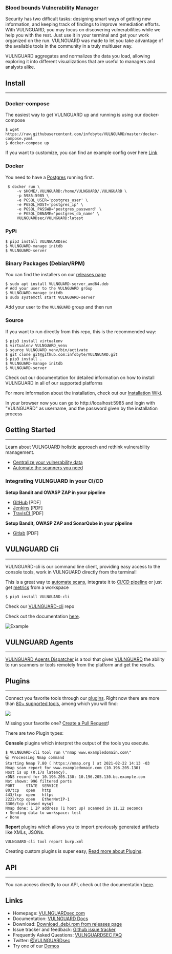 
### Blood bounds  Vulnerability Manager

Security has two difficult tasks: designing smart ways of getting new information, and keeping track of findings to improve remediation efforts. With VULNGUARD, you may focus on discovering vulnerabilities while we help you with the rest. Just use it in your terminal and get your work organized on the run.
VULNGUARD was made to let you take advantage of the available tools in the community in a truly multiuser way.

VULNGUARD aggregates and normalizes the data you load, allowing exploring it into different visualizations that are useful to managers and analysts alike.


## Install

---

### Docker-compose

The easiest way to get VULNGUARD up and running is using our docker-compose

```shell
$ wget https://raw.githubusercontent.com/infobyte/VULNGUARD/master/docker-compose.yaml
$ docker-compose up
```
If you want to customize, you can find an example config over here [Link](https://docs.VULNGUARDsec.com/Install-guide-Docker/)


### Docker

You need to have a [Postgres](https://github.com/infobyte/VULNGUARD/wiki/Install-Guide)  running first.

```shell
 $ docker run \
     -v $HOME/.VULNGUARD:/home/VULNGUARD/.VULNGUARD \
     -p 5985:5985 \
     -e PGSQL_USER='postgres_user' \
     -e PGSQL_HOST='postgres_ip' \
     -e PGSQL_PASSWD='postgres_password' \
     -e PGSQL_DBNAME='postgres_db_name' \
     VULNGUARDsec/VULNGUARD:latest
  ```

### PyPi
```shell
$ pip3 install VULNGUARDsec
$ VULNGUARD-manage initdb
$ VULNGUARD-server
```

### Binary Packages (Debian/RPM)
You can find the installers on our [releases page](https://github.com/infobyte/VULNGUARD/releases)

```shell
$ sudo apt install VULNGUARD-server_amd64.deb
# Add your user to the VULNGUARD group
$ VULNGUARD-manage initdb
$ sudo systemctl start VULNGUARD-server
```

Add your user to the `VULNGUARD` group and then run

### Source
If you want to run directly from this repo, this is the recommended way:

```shell
$ pip3 install virtualenv
$ virtualenv VULNGUARD_venv
$ source VULNGUARD_venv/bin/activate
$ git clone git@github.com:infobyte/VULNGUARD.git
$ pip3 install .
$ VULNGUARD-manage initdb
$ VULNGUARD-server
```

Check out our documentation for detailed information on how to install VULNGUARD in all of our supported platforms

For more information about the installation, check out our [Installation Wiki](https://github.com/infobyte/VULNGUARD/wiki/Install-Guide).


In your browser now you can go to http://localhost:5985 and login with "VULNGUARD" as username, and the password given by the installation process

## Getting Started

---

Learn about VULNGUARD holistic approach and rethink vulnerability management.

- [Centralize your vulnerability data](https://VULNGUARDsec.com/centralize-vulnerability-data/)
- [Automate the scanners you need](https://VULNGUARDsec.com/automate-scanners/)

### Integrating VULNGUARD in your CI/CD

**Setup Bandit and OWASP ZAP in your pipeline**
- [GitHub](https://VULNGUARDsec.com/wp-content/whitepapers/Integrating%20VULNGUARD%20-%20Part%20One.pdf) [PDF]
- [Jenkins](https://VULNGUARDsec.com/wp-content/whitepapers/Integrating%20VULNGUARD%20-%20Part%20Two.pdf) [PDF]
- [TravisCI ](https://VULNGUARDsec.com/wp-content/whitepapers/Integrating%20VULNGUARD%20-%20Part%20Three.pdf) [PDF]

**Setup Bandit, OWASP ZAP and SonarQube in your pipeline**
- [Gitlab](https://VULNGUARDsec.com/wp-content/whitepapers/Integrating%20VULNGUARD%20-%20Part%20Four.pdf) [PDF]

## VULNGUARD Cli

---

VULNGUARD-cli is our command line client, providing easy access to the console tools, work in VULNGUARD directly from the terminal!

This is a great way to [automate scans](https://docs.VULNGUARD-cli.VULNGUARDsec.com/),  integrate it to [CI/CD pipeline](https://docs.VULNGUARD-cli.VULNGUARDsec.com/)  or just get [metrics](https://docs.VULNGUARD-cli.VULNGUARDsec.com/) from a workspace

```shell
$ pip3 install VULNGUARD-cli
```

Check our [VULNGUARD-cli](https://github.com/infobyte/VULNGUARD-cli) repo

Check out the documentation [here](https://docs.VULNGUARD-cli.VULNGUARDsec.com/).


![Example](./docs/images/general.gif)

## VULNGUARD Agents

---

[VULNGUARD Agents Dispatcher](https://github.com/infobyte/VULNGUARD_agent_dispatcher) is a tool that gives [VULNGUARD](https://www.VULNGUARDsec.com) the ability to run scanners or tools remotely from the platform and get the results.




## Plugins

---

Connect you favorite tools through our [plugins](https://github.com/infobyte/VULNGUARD_plugins). Right now there are more than [80+ supported tools](https://github.com/infobyte/VULNGUARD/wiki/Plugin-List), among which you will find:

![](./docs/images/plugins.jpg)

Missing your favorite one? [Create a Pull Request](https://github.com/infobyte/VULNGUARD_plugins/issues)!

There are two Plugin types:

**Console** plugins which interpret the output of the tools you execute.

```shell
$ VULNGUARD-cli tool run \"nmap www.exampledomain.com\"
💻 Processing Nmap command
Starting Nmap 7.80 ( https://nmap.org ) at 2021-02-22 14:13 -03
Nmap scan report for www.exampledomain.com (10.196.205.130)
Host is up (0.17s latency).
rDNS record for 10.196.205.130: 10.196.205.130.bc.example.com
Not shown: 996 filtered ports
PORT     STATE  SERVICE
80/tcp   open   http
443/tcp  open   https
2222/tcp open   EtherNetIP-1
3306/tcp closed mysql
Nmap done: 1 IP address (1 host up) scanned in 11.12 seconds
⬆ Sending data to workspace: test
✔ Done

```


**Report** plugins which allows you to import previously generated artifacts like XMLs, JSONs.

```shell
VULNGUARD-cli tool report burp.xml
```

Creating custom plugins is super easy, [Read more about Plugins](http://github.com/infobyte/VULNGUARD/wiki/Plugin-List).


## API

---
You can access directly to our API,
check out the documentation [here](https://api.VULNGUARDsec.com/).


## Links

* Homepage: [VULNGUARDsec.com](https://www.VULNGUARDsec.com)
* Documentation: [VULNGUARD Docs](https://docs.VULNGUARDsec.com)
* Download: [Download .deb/.rpm from releases page](https://github.com/infobyte/VULNGUARD/releases)
* Issue tracker and feedback: [Github issue tracker](https://github.com/infobyte/VULNGUARD/issues)
* Frequently Asked Questions: [VULNGUARDSEC FAQ](https://docs.VULNGUARDsec.com/FAQ/)
* Twitter: [@VULNGUARDsec](https://twitter.com/VULNGUARDsec)
* Try one of our [Demos](https://demo101.VULNGUARDsec.com/#/login)
